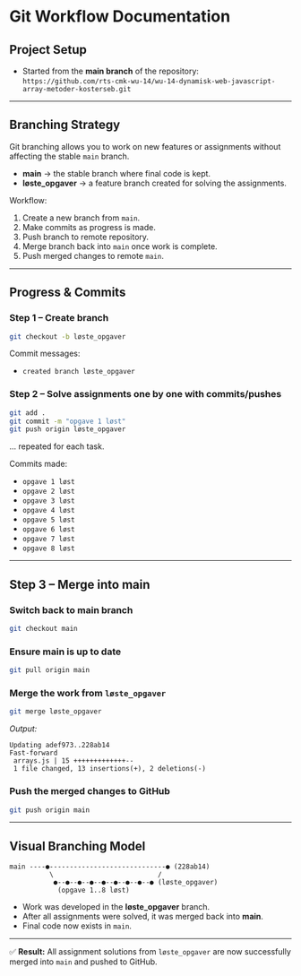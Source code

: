 # Git Workflow Documentation

## Project Setup
- Started from the **main branch** of the repository:  
  `https://github.com/rts-cmk-wu-14/wu-14-dynamisk-web-javascript-array-metoder-kosterseb.git`

---

## Branching Strategy
Git branching allows you to work on new features or assignments without affecting the stable `main` branch.  
- **main** → the stable branch where final code is kept.  
- **løste_opgaver** → a feature branch created for solving the assignments.  

Workflow:  
1. Create a new branch from `main`.  
2. Make commits as progress is made.  
3. Push branch to remote repository.  
4. Merge branch back into `main` once work is complete.  
5. Push merged changes to remote `main`.  

---

## Progress & Commits

### Step 1 – Create branch
```bash
git checkout -b løste_opgaver
```
Commit messages:  
- `created branch løste_opgaver`

### Step 2 – Solve assignments one by one with commits/pushes
```bash
git add .
git commit -m "opgave 1 løst"
git push origin løste_opgaver
```
... repeated for each task.  

Commits made:  
- `opgave 1 løst`  
- `opgave 2 løst`  
- `opgave 3 løst`  
- `opgave 4 løst`  
- `opgave 5 løst`  
- `opgave 6 løst`  
- `opgave 7 løst`  
- `opgave 8 løst`  

---

## Step 3 – Merge into main

### Switch back to main branch
```bash
git checkout main
```

### Ensure main is up to date
```bash
git pull origin main
```

### Merge the work from `løste_opgaver`
```bash
git merge løste_opgaver
```
_Output:_  
```
Updating adef973..228ab14
Fast-forward
 arrays.js | 15 +++++++++++++--
 1 file changed, 13 insertions(+), 2 deletions(-)
```

### Push the merged changes to GitHub
```bash
git push origin main
```

---

## Visual Branching Model

```
main ----●-----------------------------● (228ab14)  
          \                          /
           ●--●--●--●--●--●--●--●--● (løste_opgaver)  
            (opgave 1..8 løst)  
```

- Work was developed in the **løste_opgaver** branch.  
- After all assignments were solved, it was merged back into **main**.  
- Final code now exists in `main`.  

---

✅ **Result:** All assignment solutions from `løste_opgaver` are now successfully merged into `main` and pushed to GitHub.  
